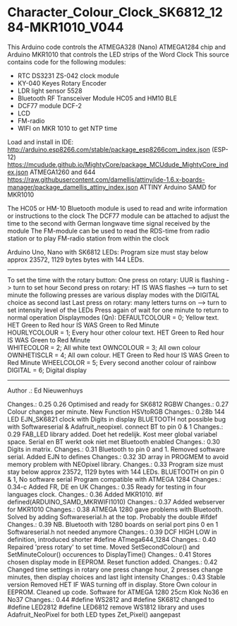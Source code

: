 # Character_Colour_Clock_SK6812_1284-MKR1010_V044
This Arduino code controls the ATMEGA328 (Nano) ATMEGA1284 chip and Arduino MKR1010 that controls the LED strips of the Word Clock
This source contains code for the following modules:  
- RTC DS3231 ZS-042 clock module
- KY-040 Keyes Rotary Encoder
- LDR light sensor 5528
- Bluetooth RF Transceiver Module HC05 and HM10 BLE
- DCF77 module DCF-2
- LCD
- FM-radio
- WIFI on MKR 1010 to get NTP time

Load and install in IDE:
http://arduino.esp8266.com/stable/package_esp8266com_index.json  (ESP-12)
https://mcudude.github.io/MightyCore/package_MCUdude_MightyCore_index.json ATMEGA1260 and 644
https://raw.githubusercontent.com/damellis/attiny/ide-1.6.x-boards-manager/package_damellis_attiny_index.json ATTINY
Arduino SAMD for MKR1010

The HC05 or HM-10 Bluetooth module is used to read and write information or instructions to the clock
The DCF77 module can be attached to adjust the time to the second with German longwave time signal received by the module
The FM-module can be used to read the RDS-time from radio station or to play FM-radio station from within the clock

Arduino Uno, Nano with SK6812 LEDs: Program size must stay below approx 23572, 1129 bytes bytes with 144 LEDs.
************************************************************************************
To set the time with the rotary button:
One press on rotary: UUR is flashing -> turn to set hour
Second press on rotary: HT IS WAS flashes --> turn to set minute
the following presses are various display modes with the DIGITAL choice as second last 
Last press on rotary: many letters turns on --> turn to set intensity level of the LEDs
Press again of wait for one minute to return to normal operation
Displaymodes (Qn):
DEFAULTCOLOUR = 0; Yellow text.  HET Green to Red hour IS WAS Green to Red Minute  
HOURLYCOLOUR  = 1; Every hour other colour text. HET Green to Red hour IS WAS Green to Red Minute         
WHITECOLOR    = 2; All white text
OWNCOLOUR     = 3; All own colour
OWNHETISCLR   = 4; All own colour. HET Green to Red hour IS WAS Green to Red Minute
WHEELCOLOR    = 5; Every second another colour of rainbow
DIGITAL       = 6; Digital display
************************************************************************************
 Author .: Ed Nieuwenhuys
 
 Changes.: 0.25 0.26 Optimised and ready for SK6812 RGBW
 Changes.: 0.27 Colour changes per minute. New Function HSVtoRGB
 Changes.: 0.28b 144 LED EJN_SK6821 clock with Digits in display BLUETOOTH not possible bug with Softwareserial & Adafruit_neopixel. connect BT to pin 0 & 1
 Changes.: 0.29 FAB_LED library added. Doet het redelijk. Kost meer global variabel space. Serial en BT werkt ook niet met Bluetooth enabled
 Changes.: 0.30 Digits in matrix.
 Changes.: 0.31 Bluetooth to pin 0 and 1. Removed software serial. Added EJN to defines
 Changes.: 0.32 3D array in PROGMEM to avoid memory problem with NEOpixel library. 
 Changes.: 0.33 Program size must stay below approx 23572, 1129 bytes with 144 LEDs. BLUETOOTH on pin 0 & 1, No software serial
                Program compatible with ATMEGA 1284
 Changes.: 0.34-c Added FR, DE en UK
 Changes.: 0.35 Ready for testing in four languages clock. 
 Changes.: 0.36 Added MKR1010.  #if defined(ARDUINO_SAMD_MKRWIFI1010)
 Changes.: 0.37 Added webserver for MKR1010
 Changes.: 0.38 ATMEGA 1280 gave problems with Bluetooth. Solved by adding Softwareserial.h at the top.  Probably the double #ifdef 
 Changes.: 0.39 NB. Bluetooth with 1280 boards  on serial port pins  0 en 1 Softwareserial.h not needed anymore
 Changes.: 0.39 DCF HIGH LOW in definition, introduced shorter #define ATmega644_1284
 Changes.: 0.40 Repaired 'press rotary' to set time. Moved SetSecondColour() and SetMinuteColour() occurences to DisplayTime()
 Changes.: 0.41 Stores chosen display mode in EEPROM. Reset function added. 
 Changes.: 0.42 Changed time settings in rotary one press change hour, 2 presses change minutes, then display choices and last light intensity
 Changes.: 0.43 Stable version Removed HET IF WAS turning off in display. Store Own colour in EEPROM. Cleaned up code. Software for ATMEGA 1280 25cm Klok No36 en No37
 Changes.: 0.44 #define WS2812 and #define SK6812 changed to #define LED2812 #define LED6812 remove WS1812 library and uses Adafruit_NeoPixel for both LED types
                Zet_Pixel() aangepast
